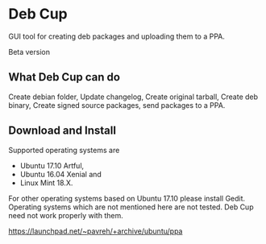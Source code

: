# Deb Cup
GUI tool for creating deb packages and uploading them to a PPA.

Beta version

## What Deb Cup can do
Create debian folder, Update changelog,
Create original tarball, Create deb binary,
Create signed source packages, send packages to a PPA.

## Download and Install
Supported operating systems are
* Ubuntu 17.10 Artful,
* Ubuntu 16.04 Xenial and
* Linux Mint 18.X.

For other operating systems based on Ubuntu 17.10 please install Gedit.
Operating systems which are not mentioned here are not tested. Deb Cup need not work properly with them.

https://launchpad.net/~pavreh/+archive/ubuntu/ppa
